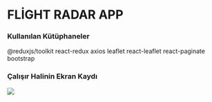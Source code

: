 <h1>FLİGHT RADAR APP</h1>

<h3>Kullanılan Kütüphaneler</h3>

@reduxjs/toolkit
react-redux
axios
leaflet
react-leaflet
react-paginate
bootstrap

<h3>Çalışır Halinin Ekran Kaydı </h3>

![](radar.gif)
